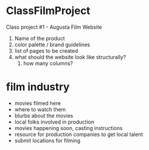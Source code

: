 # ClassFilmProject
Class project #1 - Augusta Film Website

1. Name of the product
2. color palette  / brand guidelines
3. list of pages to be created
4. what should the website look like structurally?
   1. how many columns?


# film industry
- movies filmed here
- where to watch them
- blurbs about the movies
- local folks involved in production
- movies happening soon, casting instructions
- resource for production companies to get local talent
- submit locations for filming
